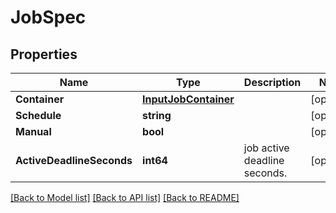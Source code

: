 # JobSpec

## Properties
Name | Type | Description | Notes
------------ | ------------- | ------------- | -------------
**Container** | [**InputJobContainer**](InputJob_container.md) |  | [optional] 
**Schedule** | **string** |  | [optional] 
**Manual** | **bool** |  | [optional] 
**ActiveDeadlineSeconds** | **int64** | job active deadline seconds. | [optional] 

[[Back to Model list]](../README.md#documentation-for-models) [[Back to API list]](../README.md#documentation-for-api-endpoints) [[Back to README]](../README.md)


